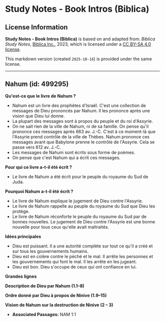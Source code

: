 # Study Notes - Book Intros (Biblica)

## License Information

**Study Notes - Book Intros (Biblica)** is based on and adapted from: _Biblica Study Notes_, [Biblica Inc.](https://www.biblica.com/), 2023, which is licensed under a [CC BY-SA 4.0 license](https://creativecommons.org/licenses/by-sa/4.0/legalcode.en).

This markdown version (created `2025-10-16`) is provided under the same license.



--------------------------------

## Nahum (id: 499295)

**Qu'est\-ce que le livre de Nahum ?**

* Nahum est un livre des prophètes d'Israël. C'est une collection de messages de Dieu prononcés par Nahum. Il les prononce après une vision que Dieu lui donne.
* La plupart des messages sont à propos du peuple et du roi d'Assyrie.
* On ne sait rien de la ville de Nahum, ni de sa famille. On pense qu'il prononce ces messages après 663 av. J.\-C. C'est à ce moment\-là que l'Assyrie prend contrôle de la ville de Thèbes. Nahum prononce ces messages avant que Babylone prenne le contrôle de l'Assyrie. Cela se passe vers 612 av. J.\-C.
* Les messages de Nahum sont écrits sous forme de poèmes.
* On pense que c'est Nahum qui a écrit ces messages.

**Pour qui ce livre a\-t\-il été écrit ?**

* Le livre de Nahum a été écrit pour le peuple du royaume du Sud de Juda.

**Pourquoi Nahum a\-t\-il été écrit ?**

* Le livre de Nahum explique le jugement de Dieu contre l'Assyrie.
* Le livre de Nahum rappelle au peuple du royaume du Sud que Dieu les protège.
* Le livre de Nahum réconforte le peuple du royaume du Sud par de bonnes nouvelles. Le jugement de Dieu contre l'Assyrie est une bonne nouvelle pour tous ceux qu'elle avait maltraités.

**Idées principales**

* Dieu est puissant. Il a une autorité complète sur tout ce qu'il a créé et sur tous les gouvernements humains.
* Dieu est en colère contre le péché et le mal. Il arrête les personnes et les gouvernements qui font le mal. Il les arrête en les jugeant.
* Dieu est bon. Dieu s'occupe de ceux qui ont confiance en lui.

**Grandes lignes**

**Description de Dieu par Nahum (1\.1–8\)**

**Ordre donné par Dieu à propos de Ninive (1\.9–15\)**

**Vision de Nahum sur la destruction de Ninive (2 – 3\)**

* **Associated Passages:** NAM 1:1

